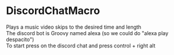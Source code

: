 # DiscordChatMacro
Plays a music video skips to the desired time and length\
The discord bot is Groovy named alexa (so we could do "alexa play despacito")\
To start press on the discord chat and press control + right alt
